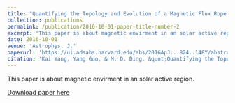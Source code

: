 ```yaml
---
title: "Quantifying the Topology and Evolution of a Magnetic Flux Rope Associated with Multi-flare Activities"
collection: publications
permalink: /publication/2016-10-01-paper-title-number-2
excerpt: 'This paper is about magnetic envirment in an solar active region.'
date: 2016-10-01
venue: 'Astrophys. J.'
paperurl: 'https://ui.adsabs.harvard.edu/abs/2016ApJ...824..148Y/abstract'
citation: 'Kai Yang, Yang Guo, & M. D. Ding. &quot;Quantifying the Topology and Evolution of a Magnetic Flux Rope Associated with Multi-flare Activities,&quot; <i>Astrophys. J.</i> 824, 148.'
---
```

This paper is about magnetic envirment in an solar active region.

[Download paper here](https://ui.adsabs.harvard.edu/abs/2016ApJ...824..148Y/abstract)

<!-- Recommended citation: Your Name, You. (2015). "Paper Title Number 3." <i>Journal 1</i>. 1(3). -->